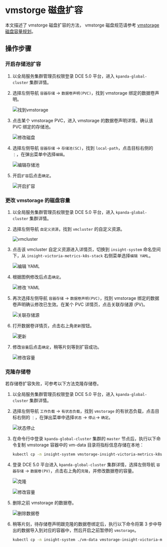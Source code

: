 # vmstorge 磁盘扩容

本文描述了 vmstorge 磁盘扩容的方法，
vmstorge 磁盘规范请参考 [vmstorage 磁盘容量规划](../res-plan/vms-res-plan.md)。

## 操作步骤

### 开启存储池扩容

1. 以全局服务集群管理员权限登录 DCE 5.0 平台，进入 `kpanda-global-cluster` 集群详情。
1. 选择左侧导航 `容器存储` -> `数据卷声明(PVC)`，找到 vmstorage 绑定的数据卷声明。

    ![找到vmstorage](https://docs.daocloud.io/daocloud-docs-images/docs/insight/images/vmdisk01.png)

1. 点击某个 vmstorage PVC，进入 vmstorage 的数据卷声明详情，确认该 PVC 绑定的存储池。

    ![修改磁盘](https://docs.daocloud.io/daocloud-docs-images/docs/insight/images/vmdisk02.png)

1. 选择左侧导航 `容器存储` -> `存储池(SC)`，找到 `local-path`，点击目标右侧的 `⋮`，在弹出菜单中选择`编辑`。

    ![编辑存储池](https://docs.daocloud.io/daocloud-docs-images/docs/insight/images/vmdisk03.png)

1. 开启`扩容`后点击`确定`。

    ![开启扩容](https://docs.daocloud.io/daocloud-docs-images/docs/insight/images/vmdisk04.png)

### 更改 vmstorage 的磁盘容量

1. 以全局服务集群管理员权限登录 DCE 5.0 平台，进入 `kpanda-global-cluster` 集群详情。
1. 选择左侧导航 `自定义资源`，找到 `vmcluster` 的自定义资源。

    ![vmcluster](https://docs.daocloud.io/daocloud-docs-images/docs/insight/images/vmdisk05.png)

1. 点击该 vmcluster 自定义资源进入详情页，切换到 `insight-system` 命名空间下，从 `insight-victoria-metrics-k8s-stack` 右侧菜单选择`编辑 YAML`。

    ![编辑 YAML](https://docs.daocloud.io/daocloud-docs-images/docs/insight/images/vmdisk06.png)

1. 根据图例修改后点击`确定`。

    ![修改 YAML](https://docs.daocloud.io/daocloud-docs-images/docs/insight/images/vmdisk07.png)

1. 再次选择左侧导航 `容器存储` -> `数据卷声明(PVC)`，找到 vmstorage 绑定的数据卷声明确认修改已生效。在某个 PVC 详情页，点击关联存储源 (PV)。

    ![关联存储源](https://docs.daocloud.io/daocloud-docs-images/docs/insight/images/vmdisk08.png)

1. 打开数据卷详情页，点击右上角`更新`按钮。

    ![更新](https://docs.daocloud.io/daocloud-docs-images/docs/insight/images/vmdisk09.png)

1. 修改`容量`后点击`确定`，稍等片刻等到扩容成功。

    ![修改容量](https://docs.daocloud.io/daocloud-docs-images/docs/insight/images/vmdisk10.png)

### 克隆存储卷

若存储卷扩容失败，可参考以下方法克隆存储卷。

1. 以全局服务集群管理员权限登录 DCE 5.0 平台，进入 `kpanda-global-cluster` 集群详情。
1. 选择左侧导航 `工作负载` -> `有状态负载`，找到 `vmstorage` 的有状态负载，点击目标右侧的 `⋮`，在弹出菜单中选择`状态` -> `停止`-> `确定`。

    ![状态停止](https://docs.daocloud.io/daocloud-docs-images/docs/insight/images/vmdisk11.png)

1. 在命令行中登录 `kpanda-global-cluster` 集群的 `master` 节点后，执行以下命令复制 vmstorage 容器中的 vm-data 目录将指标信息存储在本地：

    ```bash
    kubectl cp -n insight-system vmstorage-insight-victoria-metrics-k8s-stack-1:vm-data ./vm-data
    ```

1. 登录 DCE 5.0 平台进入 `kpanda-global-cluster` 集群详情，选择左侧导航 `容器存储` -> `数据卷(PV)`，点击右上角的`克隆`，并修改数据卷的容量。

    ![克隆](https://docs.daocloud.io/daocloud-docs-images/docs/insight/images/vmdisk12.png)

    ![修改容量](https://docs.daocloud.io/daocloud-docs-images/docs/insight/images/vmdisk15.png)

1. 删除之前 vmstorage 的数据卷。

    ![删除数据卷](https://docs.daocloud.io/daocloud-docs-images/docs/insight/images/vmdisk13.png)

1. 稍等片刻，待存储卷声明跟克隆的数据卷绑定后，执行以下命令将第 3 步中导出的数据导入到对应的容器中，然后开启之前暂停的 `vmstorage`。

    ```bash
    kubectl cp -n insight-system ./vm-data vmstorage-insight-victoria-metrics-k8s-stack-1:vm-data
    ```

